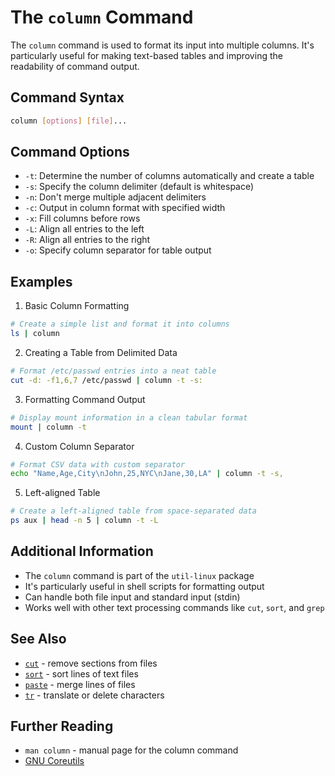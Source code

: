 # The `column` Command

The `column` command is used to format its input into multiple columns. It's particularly useful for making text-based tables and improving the readability of command output.

## Command Syntax
```bash
column [options] [file]...
```

## Command Options
- `-t`: Determine the number of columns automatically and create a table
- `-s`: Specify the column delimiter (default is whitespace)
- `-n`: Don't merge multiple adjacent delimiters
- `-c`: Output in column format with specified width
- `-x`: Fill columns before rows
- `-L`: Align all entries to the left
- `-R`: Align all entries to the right
- `-o`: Specify column separator for table output

## Examples

1. Basic Column Formatting
```bash
# Create a simple list and format it into columns
ls | column
```

2. Creating a Table from Delimited Data
```bash
# Format /etc/passwd entries into a neat table
cut -d: -f1,6,7 /etc/passwd | column -t -s:
```

3. Formatting Command Output
```bash
# Display mount information in a clean tabular format
mount | column -t
```

4. Custom Column Separator
```bash
# Format CSV data with custom separator
echo "Name,Age,City\nJohn,25,NYC\nJane,30,LA" | column -t -s,
```

5. Left-aligned Table
```bash
# Create a left-aligned table from space-separated data
ps aux | head -n 5 | column -t -L
```

## Additional Information
- The `column` command is part of the `util-linux` package
- It's particularly useful in shell scripts for formatting output
- Can handle both file input and standard input (stdin)
- Works well with other text processing commands like `cut`, `sort`, and `grep`

## See Also
- [`cut`](098-the-cut-command.md) - remove sections from files
- [`sort`](059-the-sort-command.md) - sort lines of text files
- [`paste`](060-the-paste-command.md) - merge lines of files
- [`tr`](119-the-tr-command.md) - translate or delete characters

## Further Reading
- `man column` - manual page for the column command
- [GNU Coreutils](https://www.gnu.org/software/coreutils/)